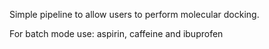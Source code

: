 Simple pipeline to allow users to perform molecular docking.

For batch mode use: aspirin, caffeine and ibuprofen
